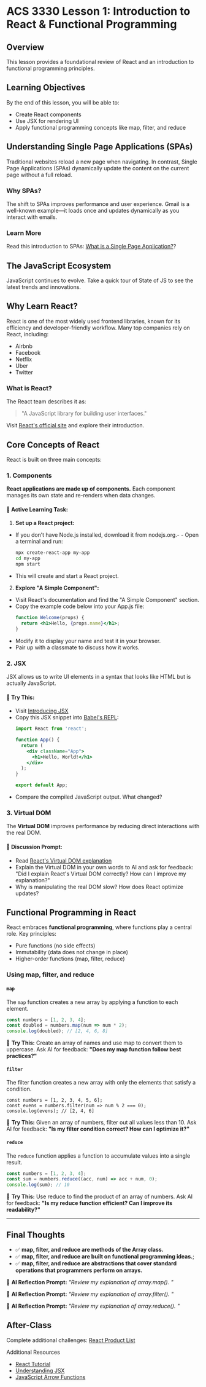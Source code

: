 # ACS 3330 Lesson 1: Introduction to React & Functional Programming

## Overview

This lesson provides a foundational review of React and an introduction to functional programming principles.

## Learning Objectives

By the end of this lesson, you will be able to:

- Create React components
- Use JSX for rendering UI
- Apply functional programming concepts like map, filter, and reduce

## Understanding Single Page Applications (SPAs)

Traditional websites reload a new page when navigating. In contrast, Single Page Applications (SPAs) dynamically update the content on the current page without a full reload.

### Why SPAs?

The shift to SPAs improves performance and user experience. Gmail is a well-known example—it loads once and updates dynamically as you interact with emails.

### Learn More

Read this introduction to SPAs: [What is a Single Page Application?](https://www.bloomreach.com/en/blog/2018/07/what-is-a-single-page-application.html)?

## The JavaScript Ecosystem

JavaScript continues to evolve. Take a quick tour of State of JS to see the latest trends and innovations.

## Why Learn React?

React is one of the most widely used frontend libraries, known for its efficiency and developer-friendly workflow. Many top companies rely on React, including:

- Airbnb
- Facebook
- Netflix
- Uber
- Twitter

### What is React?

The React team describes it as:

> "A JavaScript library for building user interfaces."

Visit [React's official site](https://react.dev) and explore their introduction.

## Core Concepts of React

React is built on three main concepts:

### 1. Components

**React applications are made up of components.** Each component manages its own state and re-renders when data changes.

#### 🔹 Active Learning Task:
1. **Set up a React project:**
  - If you don’t have Node.js installed, download it from nodejs.org.- - Open a terminal and run:
    ```sh
    npx create-react-app my-app
    cd my-app
    npm start
    ```
  - This will create and start a React project.
2. **Explore "A Simple Component":**
  - Visit React's documentation and find the "A Simple Component" section.
  - Copy the example code below into your App.js file:
    ```jsx
    function Welcome(props) {
      return <h1>Hello, {props.name}</h1>;
    }
    ```
  - Modify it to display your name and test it in your browser.
  - Pair up with a classmate to discuss how it works.

### 2. JSX

JSX allows us to write UI elements in a syntax that looks like HTML but is actually JavaScript.

#### 🔹 Try This:

- Visit [Introducing JSX](https://reactjs.org/docs/introducing-jsx.html)
- Copy this JSX snippet into [Babel's REPL](https://babeljs.io/repl/):
  ```jsx
  import React from 'react';

  function App() {
    return (
      <div className="App">
        <h1>Hello, World!</h1>
      </div>
    );
  }

  export default App;
  ```
- Compare the compiled JavaScript output. What changed?

### 3. Virtual DOM

The **Virtual DOM** improves performance by reducing direct interactions with the real DOM.

#### 🔹 Discussion Prompt:

- Read [React's Virtual DOM explanation](https://legacy.reactjs.org/docs/faq-internals.html)
- Explain the Virtual DOM in your own words to AI and ask for feedback: "Did I explain React's Virtual DOM correctly? How can I improve my explanation?"
- Why is manipulating the real DOM slow? How does React optimize updates?

## Functional Programming in React

React embraces **functional programming**, where functions play a central role. Key principles:

- Pure functions (no side effects)
- Immutability (data does not change in place)
- Higher-order functions (map, filter, reduce)

### Using map, filter, and reduce

#### `map`

The `map` function creates a new array by applying a function to each element.

```js
const numbers = [1, 2, 3, 4];
const doubled = numbers.map(num => num * 2);
console.log(doubled); // [2, 4, 6, 8]
```

🔹 **Try This:** Create an array of names and use map to convert them to uppercase.
Ask AI for feedback: **"Does my map function follow best practices?"**

#### `filter`

The filter function creates a new array with only the elements that satisfy a condition.

```JS
const numbers = [1, 2, 3, 4, 5, 6];
const evens = numbers.filter(num => num % 2 === 0);
console.log(evens); // [2, 4, 6]
```

🔹 **Try This:** Given an array of numbers, filter out all values less than 10.
Ask AI for feedback: **"Is my filter condition correct? How can I optimize it?"**

#### `reduce`

The `reduce` function applies a function to accumulate values into a single result.

```js
const numbers = [1, 2, 3, 4];
const sum = numbers.reduce((acc, num) => acc + num, 0);
console.log(sum); // 10
```

🔹 **Try This:** Use reduce to find the product of an array of numbers.
Ask AI for feedback: **"Is my reduce function efficient? Can I improve its readability?"**

--- 

## **Final Thoughts**

- ✅ **map, filter, and reduce are methods of the Array class.**
- ✅ **map, filter, and reduce are built on functional programming ideas.**;
- ✅ **map, filter, and reduce are abstractions that cover standard operations that programmers perform on arrays.**

📌 **AI Reflection Prompt:** *"Review my explanation of array.map(). <Insert your explanation here>"*

📌 **AI Reflection Prompt:** *"Review my explanation of array.filter(). <Insert your explanation here>"*

📌 **AI Reflection Prompt:** *"Review my explanation of array.reduce(). <Insert your explanation here>"*

## After-Class

Complete additional challenges: [React Product List]()

Additional Resources

- [React Tutorial](https://react.dev/learn/tutorial-tic-tac-toe)
- [Understanding JSX](https://react.dev/learn/writing-markup-with-jsx)
- [JavaScript Arrow Functions](https://developer.mozilla.org/en-US/docs/Web/JavaScript/Reference/Functions/Arrow_functions)

